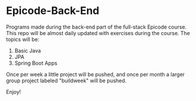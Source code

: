 # Epicode-Back-End

Programs made during the back-end part of the full-stack Epicode course. 
This repo will be almost daily updated with exercises during the course. 
The topics will be: 

1. Basic Java
2. JPA
3. Spring Boot Apps

Once per week a little project will be pushed, 
and once per month a larger group project labeled "buildweek" will be pushed.

Enjoy!
